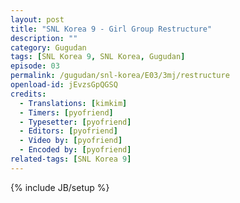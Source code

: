 ```yaml
---
layout: post
title: "SNL Korea 9 - Girl Group Restructure"
description: ""
category: Gugudan
tags: [SNL Korea 9, SNL Korea, Gugudan]
episode: 03
permalink: /gugudan/snl-korea/E03/3mj/restructure
openload-id: jEvzsGpQGSQ
credits:
  - Translations: [kimkim]
  - Timers: [pyofriend]
  - Typesetter: [pyofriend]
  - Editors: [pyofriend]
  - Video by: [pyofriend]
  - Encoded by: [pyofriend]
related-tags: [SNL Korea 9]
---
```

{% include JB/setup %}
